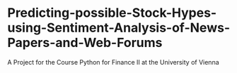 # Predicting-possible-Stock-Hypes-using-Sentiment-Analysis-of-News-Papers-and-Web-Forums
A Project for the Course Python for Finance II at the University of Vienna

